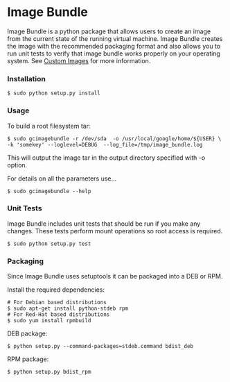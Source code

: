 Image Bundle
============

Image Bundle is a python package that allows users to create an image from the current state of the running virtual machine. Image Bundle creates the image with the recommended packaging format and also allows you to run unit tests to verify that image bundle works properly on your operating system. See [Custom Images](https://developers.google.com/compute/docs/images#bundle_image) for more information.

### Installation

    $ sudo python setup.py install

### Usage

To build a root filesystem tar:

    $ sudo gcimagebundle -r /dev/sda  -o /usr/local/google/home/${USER} \
    -k 'somekey' --loglevel=DEBUG  --log_file=/tmp/image_bundle.log

This will output the image tar in the output directory specified with -o option.

For details on all the parameters use...

    $ sudo gcimagebundle --help

### Unit Tests

Image Bundle includes unit tests that should be run if you make any changes. These tests perform mount operations so root access is required.

    $ sudo python setup.py test

### Packaging

Since Image Bundle uses setuptools it can be packaged into a DEB or RPM.

Install the required dependencies:

    # For Debian based distributions
    $ sudo apt-get install python-stdeb rpm
    # For Red-Hat based distributions
    $ sudo yum install rpmbuild 

DEB package:

    $ python setup.py --command-packages=stdeb.command bdist_deb
    
RPM package:

    $ python setup.py bdist_rpm
